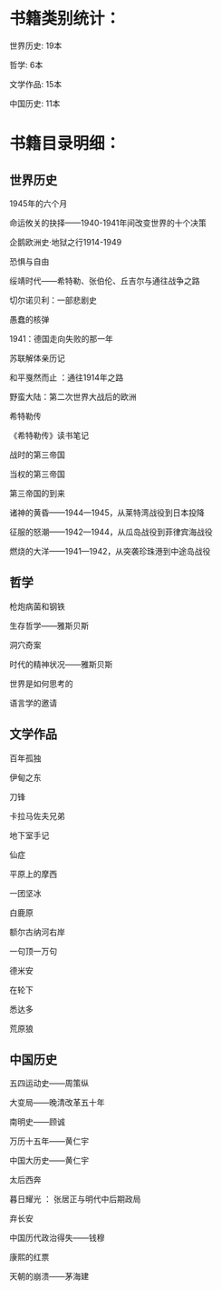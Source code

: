# 书籍类别统计：
世界历史: 19本

哲学: 6本

文学作品: 15本

中国历史: 11本


# 书籍目录明细：

## 世界历史
1945年的六个月

命运攸关的抉择——1940-1941年间改变世界的十个决策

企鹅欧洲史·地狱之行1914-1949

恐惧与自由

绥靖时代——希特勒、张伯伦、丘吉尔与通往战争之路

切尔诺贝利：一部悲剧史

愚蠢的核弹

1941：德国走向失败的那一年

苏联解体亲历记

和平戛然而止 ：通往1914年之路

野蛮大陆：第二次世界大战后的欧洲

希特勒传

《希特勒传》读书笔记

战时的第三帝国

当权的第三帝国

第三帝国的到来

诸神的黄昏——1944—1945，从莱特湾战役到日本投降

征服的怒潮——1942—1944，从瓜岛战役到菲律宾海战役

燃烧的大洋——1941—1942，从突袭珍珠港到中途岛战役

## 哲学
枪炮病菌和钢铁

生存哲学——雅斯贝斯

洞穴奇案

时代的精神状况——雅斯贝斯

世界是如何思考的

语言学的邀请

## 文学作品
百年孤独

伊甸之东

刀锋

卡拉马佐夫兄弟

地下室手记

仙症

平原上的摩西

一团坚冰

白鹿原

额尔古纳河右岸

一句顶一万句

德米安

在轮下

悉达多

荒原狼

## 中国历史
五四运动史——周策纵

大变局——晚清改革五十年

南明史——顾诚

万历十五年——黄仁宇

中国大历史——黄仁宇

太后西奔

暮日耀光 ： 张居正与明代中后期政局

弃长安

中国历代政治得失——钱穆

康熙的红票

天朝的崩溃——茅海建


